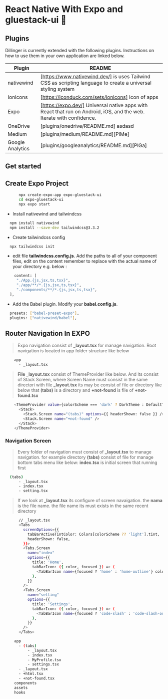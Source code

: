 # React Native With Expo and gluestack-ui 👋

## Plugins

Dillinger is currently extended with the following plugins.
Instructions on how to use them in your own application are linked below.

| Plugin | README |
| ------ | ------ |
| nativewind | [https://www.nativewind.dev/] is uses Tailwind CSS as scripting language to create a universal styling system |
| Ionicons | [https://iconduck.com/sets/ionicons] Icon of apps |
| Expo | [https://expo.dev/] Universal native apps with React that run on Android, iOS, and the web. Iterate with confidence. |
| OneDrive | [plugins/onedrive/README.md] asdasd|
| Medium | [plugins/medium/README.md][PlMe] |
| Google Analytics | [plugins/googleanalytics/README.md][PlGa] |

## Get started

## Create Expo Project 
```sh
      npx create-expo-app expo-gluestack-ui
      cd expo-gluestack-ui
      npx expo start
```
- Install nativewind and tailwindcss
 ```sh
   npm install nativewind
   npm install --save-dev tailwindcss@3.3.2
 ```
- Create tailwindcss config
 ```sh
   npx tailwindcss init
 ```
- edit file **tailwindcss.config.js**. Add the paths to all of your component files, edit on the content remember to replace **<custom directory>** with the actual name of your directory e.g. below :
 ```sh
     content: [
      "./App.{js,jsx,ts,tsx}",
      "./app/**/*.{js,jsx,ts,tsx}",
      "./components/**/*.{js,jsx,ts,tsx}",
   ],
 ```
- Add the Babel plugin. Modify your **babel.config.js**.
 ```sh
   presets: ["babel-preset-expo"],
   plugins: ["nativewind/babel"],
 ```



## Router Navigation In EXPO

> Expo navigation consist of **_layout.tsx** for manage navigation. 
> Root navigation is located in app folder
> structure like below

```sh
    app
      - _layout.tsx
```

> **File _layout.tsx** consist of ThemeProvider like below. And its consist of Stack Screen, 
> where Screen Name must consist in the same directori with file **_layout.tsx**
> its may be consist of file or directory like below that **(tabs)** is a directory and **+not-found** is file of **+not-found.tsx**

```sh
    <ThemeProvider value={colorScheme === 'dark' ? DarkTheme : DefaultTheme}>
      <Stack>
        <Stack.Screen name="(tabs)" options={{ headerShown: false }} />
        <Stack.Screen name="+not-found" />
      </Stack>
    </ThemeProvider>
```

### Navigation Screen

> Every folder of navigation must consist of **_layout.tsx** to manage navigation. 
> for example directory **(tabs)** consist of file for manage bottom tabs menu like below:
> **index.tsx** is initial screen that running first

```sh
  (tabs)
      - _layout.tsx
      - index.tsx
      - setting.tsx
```

> If we look at **_layout.tsx** its configure of screen navaigation. 
> the **nama** is the file name. the file name its must exists in the same recent directory
```sh
      // _layout.tsx
      <Tabs
        screenOptions={{
          tabBarActiveTintColor: Colors[colorScheme ?? 'light'].tint,
          headerShown: false,
        }}>
        <Tabs.Screen
          name="index"
          options={{
            title: 'Home',
            tabBarIcon: ({ color, focused }) => (
              <TabBarIcon name={focused ? 'home' : 'home-outline'} color={color} />
            ),
          }}
        />
        <Tabs.Screen
          name="setting"
          options={{
            title: 'Settings',
            tabBarIcon: ({ color, focused }) => (
              <TabBarIcon name={focused ? 'code-slash' : 'code-slash-outline'} color={color} />
            ),
          }}
        />
      </Tabs>
```


```sh
    app
      - (tabs)
          - _layout.tsx
          - index.tsx
          - MyProfile.tsx
          - settings.tsx
      - _layout.tsx
      - +html.tsx
      - +not-found.tsx
    components
    assets
    hooks
```
